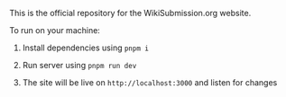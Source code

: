 This is the official repository for the WikiSubmission.org website.

To run on your machine:

1. Install dependencies using `pnpm i`

2. Run server using `pnpm run dev`

3. The site will be live on `http://localhost:3000` and listen for changes